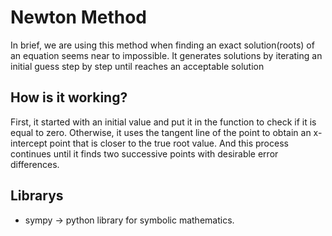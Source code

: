 # Newton Method

<p>In brief, we are using this method when finding an exact solution(roots) of an equation seems near to impossible. It generates solutions by iterating an initial guess step by step until reaches an acceptable solution </p>

## How is it working?

First, it started with an initial value and put it in the function to check if it is equal to zero. Otherwise, it uses the tangent line of the point to obtain an x-intercept point that is closer to the true root value. And this process continues until it finds two successive points with desirable error differences.

## Librarys
 - sympy -> python library for symbolic mathematics. 

